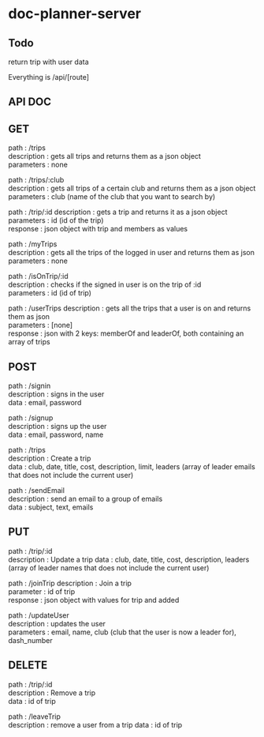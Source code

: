 # doc-planner-server


## Todo
return trip with user data  


Everything is /api/[route]
## API DOC
## GET
path : /trips  
description : gets all trips and returns them as a json object  
parameters : none  

path : /trips/:club  
description : gets all trips of a certain club and returns them as a json object  
parameters : club (name of the club that you want to search by)  

path : /trip/:id
description : gets a trip and returns it as a json object  
parameters : id (id of the trip)  
response : json object with trip and members as values

path : /myTrips  
description : gets all the trips of the logged in user and returns them as json  
parameters : none  

path : /isOnTrip/:id  
description : checks if the signed in user is on the trip of :id  
parameters : id (id of trip)  

path : /userTrips
description : gets all the trips that a user is on and returns them as json  
parameters : [none]  
response : json with 2 keys: memberOf and leaderOf, both containing an array of trips

## POST
path : /signin  
description : signs in the user  
data : email, password  

path : /signup  
description : signs up the user  
data : email, password, name  

path : /trips  
description : Create a trip  
data : club, date, title, cost, description, limit, leaders (array of leader emails that does not include the current user)  

path : /sendEmail  
description : send an email to a group of emails  
data : subject, text, emails  


## PUT
path : /trip/:id  
description : Update a trip
data : club, date, title, cost, description, leaders (array of leader names that does not include the current user)  

path : /joinTrip
description : Join a trip  
parameter : id of trip  
response : json object with values for trip and added

path : /updateUser  
description : updates the user  
parameters : email, name, club (club that the user is now a leader for), dash_number  


## DELETE
path : /trip/:id  
description : Remove a trip  
data : id of trip  

path : /leaveTrip  
description : remove a user from a trip
data : id of trip
